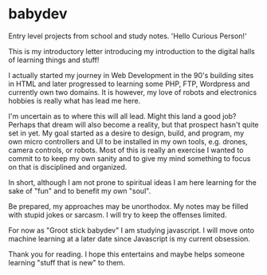 # babydev
Entry level projects from school and study notes. 
'Hello Curious Person!'

This is my introductory letter introducing my introduction to the digital halls of learning things and stuff!

I actually started my journey in Web Development in the 90's building sites in HTML and later progressed to learning some PHP, FTP, Wordpress and currently own two domains. It is however, my love of robots and electronics hobbies is really what has lead me here.

I'm uncertain as to where this will all lead.
Might this land a good job?
Perhaps that dream will also become a reality, but that prospect hasn't quite set in yet.
My goal started as a desire to design, build, and program, my own micro controllers and UI to be installed in my own tools, e.g. drones, camera controls, or robots. Most of this is really an exercise I wanted to commit to to keep my own sanity and to give my mind something to focus on that is disciplined and organized.

In short, although I am not prone to spiritual ideas I am here learning for the sake of "fun" and to benefit my own "soul".

Be prepared, my approaches may be unorthodox.
My notes may be filled with stupid jokes or sarcasm.
I will try to keep the offenses limited.

For now as "Groot stick babydev" I am studying javascript.
I will move onto machine learning at a later date since Javascript is my current obsession.

Thank you for reading.
I hope this entertains and maybe helps someone learning "stuff that is new" to them.

